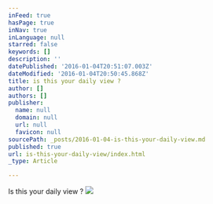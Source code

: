 ```yaml
---
inFeed: true
hasPage: true
inNav: true
inLanguage: null
starred: false
keywords: []
description: ''
datePublished: '2016-01-04T20:51:07.003Z'
dateModified: '2016-01-04T20:50:45.868Z'
title: is this your daily view ?
author: []
authors: []
publisher:
  name: null
  domain: null
  url: null
  favicon: null
sourcePath: _posts/2016-01-04-is-this-your-daily-view.md
published: true
url: is-this-your-daily-view/index.html
_type: Article

---
```

Is this your daily view ?
![](https://the-grid-user-content.s3-us-west-2.amazonaws.com/eed554c9-271e-4192-a31b-4c4a425aacf2.JPG)